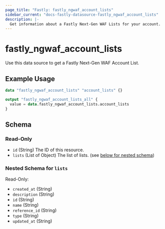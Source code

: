 ```yaml
---
page_title: "Fastly: fastly_ngwaf_account_lists"
sidebar_current: "docs-fastly-datasource-fastly_ngwaf_account_lists"
description: |-
  Get information about a Fastly Next-Gen WAF Lists for your account.
---
```


# fastly_ngwaf_account_lists

Use this data source to get a Fastly Next-Gen WAF Account List.

## Example Usage

```terraform
data "fastly_ngwaf_account_lists" "account_lists" {}

output "fastly_ngwaf_account_lists_all" {
  value = data.fastly_ngwaf_account_lists.account_lists
}
```


<!-- schema generated by tfplugindocs -->
## Schema

### Read-Only

- `id` (String) The ID of this resource.
- `lists` (List of Object) The list of lists. (see [below for nested schema](#nestedatt--lists))

<a id="nestedatt--lists"></a>
### Nested Schema for `lists`

Read-Only:

- `created_at` (String)
- `description` (String)
- `id` (String)
- `name` (String)
- `reference_id` (String)
- `type` (String)
- `updated_at` (String)
